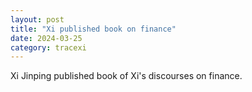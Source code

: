 ```yaml
---
layout: post
title: "Xi published book on finance"
date: 2024-03-25
category: tracexi
---
```


Xi Jinping published book of Xi's discourses on finance.